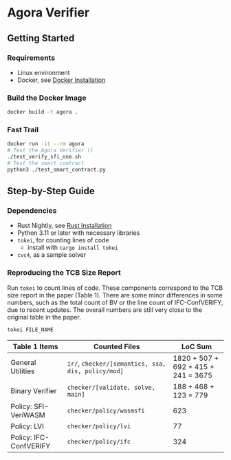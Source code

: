 # Agora Verifier

## Getting Started

### Requirements

- Linux environment
- Docker, see [Docker Installation](https://docs.docker.com/get-docker/)

### Build the Docker Image

```bash
docker build -t agora .
```

### Fast Trail

```bash
docker run -it --rm agora
# Test the Agora Verifier ()
./test_verify_sfi_one.sh
# Test the smart contract
python3 ./test_smart_contract.py
```

## Step-by-Step Guide

### Dependencies

- Rust Nightly, see [Rust Installation](https://www.rust-lang.org/tools/install)
- Python 3.11 or later with necessary libraries
- `tokei`, for counting lines of code
  - install with `cargo install tokei`
- `cvc4`, as a sample solver

### Reproducing the TCB Size Report

Run `tokei` to count lines of code. These components correspond to the TCB size report in the paper (Table 1). There are some minor differences in some numbers, such as the total count of BV or the line count of IFC-ConfVERIFY, due to recent updates. The overall numbers are still very close to the original table in the paper.

```bash
tokei FILE_NAME
```

| Table 1 Items          | Counted Files                                       | LoC Sum                             |
| ---------------------- | --------------------------------------------------- | ----------------------------------- |
| General Utilities      | `ir/`,  `checker/[semantics, ssa, dis, policy/mod]` | 1820 + 507 + 692 + 415 + 241 = 3675 |
| Binary Verifier        | `checker/[validate, solve, main]`                   | 188 + 468 + 123 = 779               |
| Policy: SFI-VeriWASM   | `checker/policy/wasmsfi`                            | 623                                 |
| Policy: LVI            | `checker/policy/lvi`                                | 77                                  |
| Policy: IFC-ConfVERIFY | `checker/policy/ifc`                                | 324                                 |
